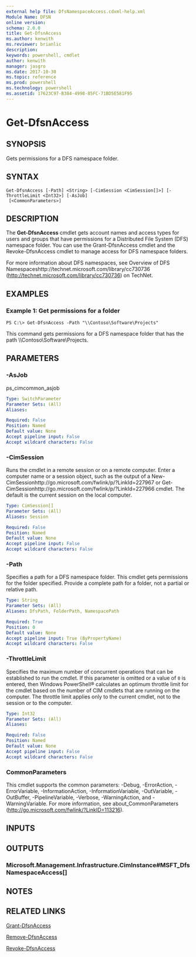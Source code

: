 ```yaml
---
external help file: DfsNamespaceAccess.cdxml-help.xml
Module Name: DFSN
online version: 
schema: 2.0.0
title: Get-DfsnAccess
ms.author: kenwith
ms.reviewer: brianlic
description: 
keywords: powershell, cmdlet
author: kenwith
manager: jasgro
ms.date: 2017-10-30
ms.topic: reference
ms.prod: powershell
ms.technology: powershell
ms.assetid: 17623C97-B384-4998-85FC-71BD5E581F95
---
```


# Get-DfsnAccess

## SYNOPSIS
Gets permissions for a DFS namespace folder.

## SYNTAX

```
Get-DfsnAccess [-Path] <String> [-CimSession <CimSession[]>] [-ThrottleLimit <Int32>] [-AsJob]
 [<CommonParameters>]
```

## DESCRIPTION
The **Get-DfsnAccess** cmdlet gets account names and access types for users and groups that have permissions for a Distributed File System (DFS) namespace folder.
You can use the Grant-DfsnAccess cmdlet and the Revoke-DfsnAccess cmdlet to manage access for DFS namespace folders.

For more information about DFS namespaces, see Overview of DFS Namespaceshttp://technet.microsoft.com/library/cc730736 (http://technet.microsoft.com/library/cc730736) on TechNet.

## EXAMPLES

### Example 1: Get permissions for a folder
```
PS C:\> Get-DfsnAccess -Path "\\Contoso\Software\Projects"
```

This command gets permissions for a DFS namespace folder that has the path \\\\Contoso\Software\Projects.

## PARAMETERS

### -AsJob
ps_cimcommon_asjob

```yaml
Type: SwitchParameter
Parameter Sets: (All)
Aliases: 

Required: False
Position: Named
Default value: None
Accept pipeline input: False
Accept wildcard characters: False
```

### -CimSession
Runs the cmdlet in a remote session or on a remote computer.
Enter a computer name or a session object, such as the output of a New-CimSessionhttp://go.microsoft.com/fwlink/p/?LinkId=227967 or Get-CimSessionhttp://go.microsoft.com/fwlink/p/?LinkId=227966 cmdlet.
The default is the current session on the local computer.

```yaml
Type: CimSession[]
Parameter Sets: (All)
Aliases: Session

Required: False
Position: Named
Default value: None
Accept pipeline input: False
Accept wildcard characters: False
```

### -Path
Specifies a path for a DFS namespace folder.
This cmdlet gets permissions for the folder specified.
Provide a complete path for a folder, not a partial or relative path.

```yaml
Type: String
Parameter Sets: (All)
Aliases: DfsPath, FolderPath, NamespacePath

Required: True
Position: 0
Default value: None
Accept pipeline input: True (ByPropertyName)
Accept wildcard characters: False
```

### -ThrottleLimit
Specifies the maximum number of concurrent operations that can be established to run the cmdlet.
If this parameter is omitted or a value of `0` is entered, then Windows PowerShell® calculates an optimum throttle limit for the cmdlet based on the number of CIM cmdlets that are running on the computer.
The throttle limit applies only to the current cmdlet, not to the session or to the computer.

```yaml
Type: Int32
Parameter Sets: (All)
Aliases: 

Required: False
Position: Named
Default value: None
Accept pipeline input: False
Accept wildcard characters: False
```

### CommonParameters
This cmdlet supports the common parameters: -Debug, -ErrorAction, -ErrorVariable, -InformationAction, -InformationVariable, -OutVariable, -OutBuffer, -PipelineVariable, -Verbose, -WarningAction, and -WarningVariable. For more information, see about_CommonParameters (http://go.microsoft.com/fwlink/?LinkID=113216).

## INPUTS

## OUTPUTS

### Microsoft.Management.Infrastructure.CimInstance#MSFT_DfsNamespaceAccess[]

## NOTES

## RELATED LINKS

[Grant-DfsnAccess](./Grant-DfsnAccess.md)

[Remove-DfsnAccess](./Remove-DfsnAccess.md)

[Revoke-DfsnAccess](./Revoke-DfsnAccess.md)

